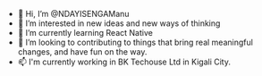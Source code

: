 - 👋 Hi, I’m @NDAYISENGAManu
- 👀 I’m interested in new ideas and new ways of thinking
- 🌱 I’m currently learning React Native
- 💞️ I’m looking to contributing to things that bring real meaningful changes, and have fun on the way.
- 📫 I'm currently working in BK Techouse Ltd in Kigali City.

<!---
My Passion wakes me up!
--->
